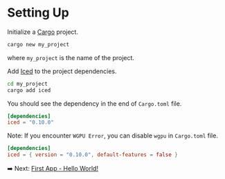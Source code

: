 # Setting Up

Initialize a [Cargo](https://doc.rust-lang.org/cargo/guide/) project.

```sh
cargo new my_project
```

where `my_project` is the name of the project.

Add [Iced](https://iced.rs/) to the project dependencies.

```sh
cd my_project
cargo add iced
```

You should see the dependency in the end of `Cargo.toml` file.

```toml
[dependencies]
iced = "0.10.0"
```

Note: If you encounter `WGPU Error`, you can disable `wgpu` in `Cargo.toml` file.

```toml
[dependencies]
iced = { version = "0.10.0", default-features = false }
```

:arrow_right:  Next: [First App - Hello World!](./first_app.md)
